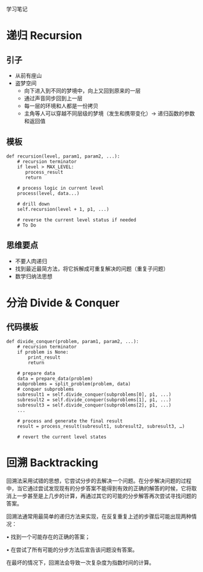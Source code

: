 学习笔记
# 递归 Recursion
## 引子
* 从前有座山
* 盗梦空间
    * 向下进入到不同的梦境中，向上又回到原来的一层
    * 通过声音同步回到上一层
    * 每一层的环境和人都是一份拷贝
    * 主角等人可以穿越不同层级的梦境（发生和携带变化）-> 递归函数的参数和返回值


## 模板
```
def recursion(level, param1, param2, ...): 
    # recursion terminator 
    if level > MAX_LEVEL: 
	   process_result 
	   return 

    # process logic in current level 
    process(level, data...) 

    # drill down 
    self.recursion(level + 1, p1, ...) 

    # reverse the current level status if needed
    # To Do
```

## 思维要点
* 不要人肉递归
* 找到最近最简方法，将它拆解成可重复解决的问题（重复子问题）
* 数学归纳法思想

# 分治 Divide & Conquer
## 代码模板
```
def divide_conquer(problem, param1, param2, ...):
    # recursion terminator
    if problem is None:
        print_result
        return

    # prepare data
    data = prepare_data(problem)
    subproblems = split_problem(problem, data)
    # conquer subproblems
    subresult1 = self.divide_conquer(subproblems[0], p1, ...)
    subresult2 = self.divide_conquer(subproblems[1], p1, ...)
    subresult3 = self.divide_conquer(subproblems[2], p1, ...)
    ...

    # process and generate the final result
    result = process_result(subresult1, subresult2, subresult3, …)

    # revert the current level states
```
# 回溯 Backtracking
回溯法采用试错的思想，它尝试分步的去解决一个问题。在分步解决问题的过程中，当它通过尝试发现现有的分步答案不能得到有效的正确的解答的时候，它将取消上一步甚至是上几步的计算，再通过其它的可能的分步解答再次尝试寻找问题的答案。

回溯法通常用最简单的递归方法来实现，在反复重复上述的步骤后可能出现两种情况：

• 找到一个可能存在的正确的答案；

• 在尝试了所有可能的分步方法后宣告该问题没有答案。

在最坏的情况下，回溯法会导致一次复杂度为指数时间的计算。